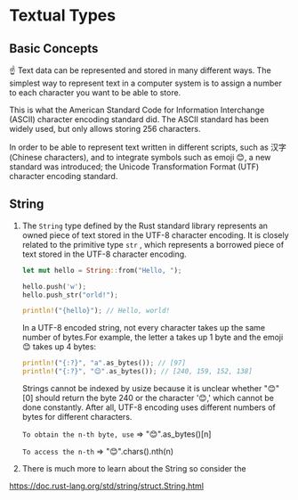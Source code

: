 # Textual Types

## Basic Concepts

☝️ Text data can be represented and stored in many different ways. The simplest way to represent text in a computer system is to assign a number to each character you want to be able to store.

This is what the American Standard Code for Information Interchange (ASCII) character encoding standard did. The ASCII standard has been widely used, but only allows storing 256 characters.

In order to be able to represent text written in different scripts, such as 汉字 (Chinese characters), and to integrate symbols such as emoji 😊, a new standard was introduced; the Unicode Transformation Format (UTF) character encoding standard.

## String 

1. The `String` type defined by the Rust standard library represents an owned piece of text stored in the UTF-8 character encoding. It is closely related to the primitive type `str` , which represents a borrowed piece of text stored in the UTF-8 character encoding.

    ```rust
    let mut hello = String::from("Hello, ");

    hello.push('w');
    hello.push_str("orld!");

    println!("{hello}"); // Hello, world!
    ```
    In a UTF-8 encoded string, not every character takes up the same number of bytes.For example, the letter a takes up 1 byte and the emoji 😊  takes up 4 bytes:

    ```rust
    println!("{:?}", "a".as_bytes()); // [97]
    println!("{:?}", "😊".as_bytes()); // [240, 159, 152, 138]
    ```

    Strings cannot be indexed by usize because it is unclear whether "😊"[0] should return the byte 240  or the character '😊,' which cannot be done constantly. After all, UTF-8 encoding uses different numbers of bytes for different characters.

    `To obtain the n-th byte, use` => "😊".as_bytes()[n]

    `To access the n-th` => "😊".chars().nth(n)

2. There is much more to learn about the String so consider the 

https://doc.rust-lang.org/std/string/struct.String.html